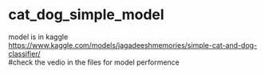 # cat_dog_simple_model
model is in kaggle
https://www.kaggle.com/models/jagadeeshmemories/simple-cat-and-dog-classifier/    <br>
#check the vedio in the files for model performence
